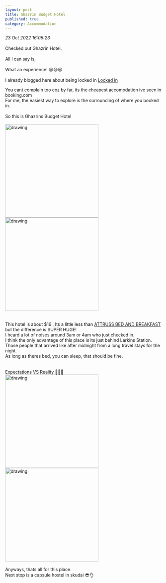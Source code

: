 ```yaml
---
layout: post
title: Ghazrin Budget Hotel
published: true
category: Accommodation
---
```

_23 Oct 2022 16:06:23_
<br> 
<br>
Checked out Ghazrin Hotel.  
<br>
All I can say is, 
<br>
<br>
What an experience! 😆😆😆
<br>
<br>
I already blogged here about being locked in [Locked in](http://rhearellin.com/Blog_Post39/)
<br>

You cant complain too coz by far, its the cheapest accomodation ive seen in booking.com
<br>
For me, the easiest way to explore is the surrounding of where you booked in.
<br>
<br>
So this is Ghazrins Budget Hotel
<br>
<br>
<img src="https://drive.google.com/uc?export=view&id=1sP3arKwwuq76W2eQ0Cgn93YGlymTmadE" alt="drawing" width="300"/> <img src="https://drive.google.com/uc?export=view&id=1I98N7jyQiCRjH2eUevHPs9vqFXbgUWr5" alt="drawing" width="300"/>
<br>
<br>
<br>
This hotel is about $16 , Its a little less than [ATTRUSS BED AND BREAKFAST](http://rhearellin.com/Blog_Post36/) but the difference is SUPER HUGE!
<br>
I heard a lot of noises around 3am or 4am who just checked in.
<br>
I think the only advantage of this place is its just behind Larkins Station. 
<br>
Those people that arrived like after midnight from a long travel stays for the night.
<br>
As long as theres bed, you can sleep, that should be fine. 
<br>
<br>
<br>
Expectations VS Reality 🤭🤭🤭
<br>
<img src="https://drive.google.com/uc?export=view&id=1bnDZ7g2RzaFoq1Pg9mUC8LgoUsVTf-TX" alt="drawing" width="300"/> <img src="https://drive.google.com/uc?export=view&id=1r2SPZSBhAviH7fvowy4qWqM8Y7XwmJsH" alt="drawing" width="300"/>
<br>
<br>
Anyways, thats all for this place.
<br>
Next stop is a capsule hostel in skudai 😎👌
<br>







